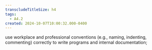 ```yaml
---
transcludeTitleSize: h4
tags:
  - A4.2
created: 2024-10-07T10:00:32.000-0400
---
```

use workplace and professional conventions (e.g., naming, indenting, commenting) correctly to write programs and internal documentation;